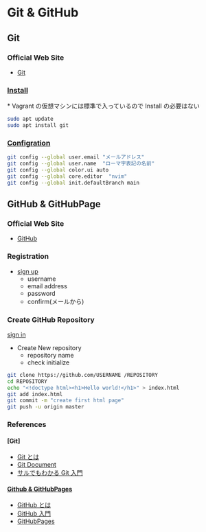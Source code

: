 # Git & GitHub

## Git

### Official Web Site

- [Git](http://git-scm.com/)

### [Install](http://git-scm.com/download/linux)

\* Vagrant の仮想マシンには標準で入っているので Install の必要はない

```bash
sudo apt update
sudo apt install git
```

### [Configration](http://git-scm.com/book/ja/Git-%E3%81%AE%E3%82%AB%E3%82%B9%E3%82%BF%E3%83%9E%E3%82%A4%E3%82%BA-Git-%E3%81%AE%E8%A8%AD%E5%AE%9A)

```bash
git config --global user.email "メールアドレス"
git config --global user.name  "ローマ字表記の名前"
git config --global color.ui auto
git config --global core.editor  "nvim"
git config --global init.defaultBranch main
```

## GitHub & GitHubPage

### Official Web Site

- [GitHub](https://github.com)

### Registration

- [sign up](https://github.com/)
  - username
  - email address
  - password
  - confirm(メールから)

### Create GitHub Repository

[sign in](https://github.com/)

- Create New repository
  - repository name
  - check initialize

```bash
git clone https://github.com/USERNAME /REPOSITORY
cd REPOSITORY
echo "<!doctype html><h1>Hello world!</h1>" > index.html
git add index.html
git commit -m "create first html page"
git push -u origin master
```

### References

#### [Git]

- [Git とは](http://ja.wikipedia.org/wiki/Git)
- [Git Document](http://git-scm.com/documentation)
- [サルでもわかる Git 入門](http://www.backlog.jp/git-guide/)

#### [Github & GitHubPages](https://github.com)

- [GitHub とは](http://ja.wikipedia.org/wiki/GitHub)
- [GitHub 入門](http://qiita.com/ongaeshi/items/4272209ad80380933000)
- [GitHubPages](https://pages.github.com/)
